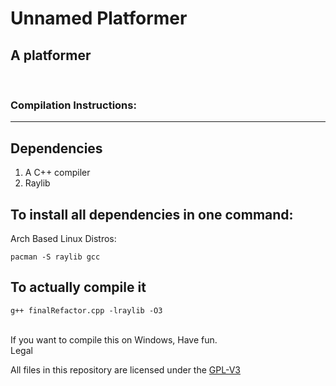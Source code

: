 # Unnamed Platformer
## A platformer

<br/>

### Compilation Instructions:
-----------------------------------------------
## Dependencies
1. A C++ compiler
2. Raylib <br/> 

## To install all dependencies in one command:
Arch Based Linux Distros:
  ```
pacman -S raylib gcc
  ```

## To actually compile it
  ```
g++ finalRefactor.cpp -lraylib -O3
  ```

<br/>
If you want to compile this on Windows, Have fun.
	
<br/>
Legal

All files in this repository are licensed under the [GPL-V3](LICENSE)

